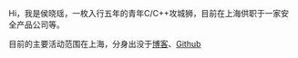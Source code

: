 Hi，我是侯晓瑶，一枚入行五年的青年C/C++攻城狮，目前在上海供职于一家安全产品公司等。

目前的主要活动范围在上海，分身出没于[博客](https://asaboring.github.io/)、[Github](https://github.com/)
